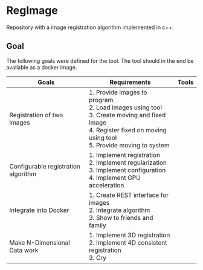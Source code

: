 # RegImage
Repository with a image registration algorithm implemented in c++.

## Goal
The following goals were defined for the tool. The tool should in the end be available as a docker image.

| Goals                               | Requirements                                                                                                                                                           | Tools |
|-------------------------------------|------------------------------------------------------------------------------------------------------------------------------------------------------------------------|-------|
| Registration of two images          | 1. Provide images to program<br>2. Load images using tool<br>3. Create moving and fixed image<br>4. Register fixed on moving using tool<br>5. Provide moving to system |       |
| Configurable registration algorithm | 1. Implement registration<br>2. Implement regularization<br>3. Implement configuration<br>4. Implement GPU acceleration                                                |       |
| Integrate into Docker               | 1. Create REST interface for images<br>2. Integrate algorithm<br>3. Show to friends and family                                                                         |       |
| Make N-Dimensional Data work        | 1. Implement 3D registration<br>2. Implement 4D consistent registration<br>3. Cry                                                                                      |       |
